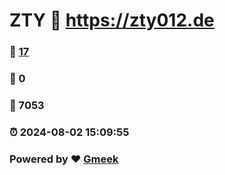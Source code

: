 # ZTY :link: https://zty012.de 
### :page_facing_up: [17](https://zty012.de/tag.html) 
### :speech_balloon: 0 
### :hibiscus: 7053 
### :alarm_clock: 2024-08-02 15:09:55 
### Powered by :heart: [Gmeek](https://github.com/Meekdai/Gmeek)
